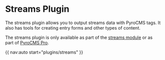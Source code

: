 # Streams Plugin

The streams plugin allows you to output streams data with PyroCMS tags. It also has tools for creating entry forms and other types of content.

The streams plugin is only available as part of the [streams module](https://www.pyrocms.com/store/details/pyrostreams) or as part of [PyroCMS Pro](https://www.pyrocms.com/store/details/pyrocms_professional).

{{ nav:auto start="plugins/streams" }}